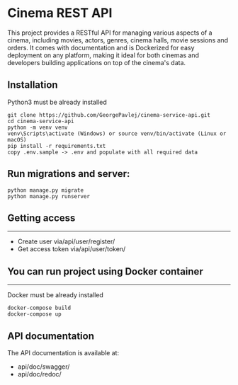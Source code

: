 # Cinema REST API
This project provides a RESTful API for managing various aspects of a cinema, including movies, actors, genres, cinema halls, movie sessions and orders. It comes with documentation and is Dockerized for easy deployment on any platform, making it ideal for both cinemas and developers building applications on top of the cinema's data.

## Installation
Python3 must be already installed
```shell
git clone https://github.com/GeorgePavlej/cinema-service-api.git
cd cinema-service-api
python -m venv venv
venv\Scripts\activate (Windows) or source venv/bin/activate (Linux or macOS)
pip install -r requirements.txt
copy .env.sample -> .env and populate with all required data
```

## Run migrations and server:

```shell
python manage.py migrate
python manage.py runserver
```
## Getting access
<hr>

- Create user via/api/user/register/
- Get access token via/api/user/token/

## You can run project using Docker container
<hr>

Docker must be already installed

```shell
docker-compose build
docker-compose up
```
## API documentation

The API documentation is available at:
- api/doc/swagger/
- api/doc/redoc/